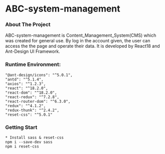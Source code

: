 # ABC-system-management
### About The Project
ABC-system-management is Content_Management_System(CMS) which was created for general use. By log in the account given, the user can access the the page and operate their data. It is developed by React18 and Ant-Design UI Framework. 
### Runtime Environment:
    "@ant-design/icons": "^5.0.1",
    "antd": "^5.1.4",
    "axios": "^1.2.3",
    "react": "^18.2.0",
    "react-dom": "^18.2.0",
    "react-redux": "^7.2.8",
    "react-router-dom": "^6.3.0",
    "redux": "^4.1.2",
    "redux-thunk": "^2.4.2",
    "reset-css": "^5.0.1"

### Getting Start
	* Install sass & reset-css
	npm i --save-dev sass
	npm i reset-css
	

